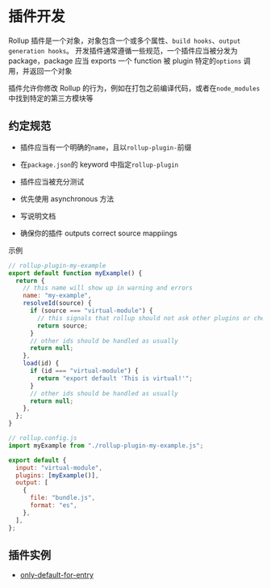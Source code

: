# 插件开发

Rollup 插件是一个对象，对象包含一个或多个属性、`build hooks`、`output generation hooks`。
开发插件通常遵循一些规范，一个插件应当被分发为 package，package 应当 exports 一个 function
被 plugin 特定的`options` 调用，并返回一个对象

插件允许你修改 Rollup 的行为，例如在打包之前编译代码，或者在`node_modules`中找到特定的第三方模块等

## 约定规范

- 插件应当有一个明确的`name`，且以`rollup-plugin-`前缀

- 在`package.json`的 keyword 中指定`rollup-plugin`

- 插件应当被充分测试

- 优先使用 asynchronous 方法

- 写说明文档

- 确保你的插件 outputs correct source mappiings

示例

```js
// rollup-plugin-my-example
export default function myExample() {
  return {
    // this name will show up in warning and errors
    name: "my-example",
    resolveId(source) {
      if (source === "virtual-module") {
        // this signals that rollup should not ask other plugins or check the file system to find this id
        return source;
      }
      // other ids should be handled as usually
      return null;
    },
    load(id) {
      if (id === "virtual-module") {
        return "export default 'This is virtual!'";
      }
      // other ids should be handled as usually
      return null;
    },
  };
}
```

```js
// rollup.config.js
import myExample from "./rollup-plugin-my-example.js";

export default {
  input: "virtual-module",
  plugins: [myExample()],
  output: [
    {
      file: "bundle.js",
      format: "es",
    },
  ],
};
```

## 插件实例

- [only-default-for-entry](../../rollup-plugin/rollup.config.js)
